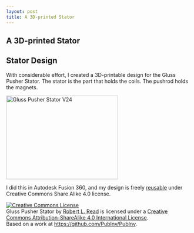 ```yaml
---
layout: post
title: A 3D-printed Stator
---
```


<section class="content">
      <div class="jumbotron">
        <h1> A 3D-printed Stator</h1>
      </div>

<h1> Stator Design </h1>

<p>
With considerable effort, I created a 3D-printable design for the Gluss Pusher Stator.  The stator is the part that holds the coils. The pushrod holds the magnets.
</p>

<img src="https://cloud.githubusercontent.com/assets/5296671/9444397/114a9af0-4a4c-11e5-8c48-665eda29b53e.jpg" alt="Gluss Pusher Stator V24" style="width:304px;height:228px;">

<p>
I did this in Autodesk Fusion 360, and my design is freely <a href="https://fusion360.autodesk.com/projects/gluss-pusher-stator-v24">reusable</a> under Creative Commons Share Alike 4.0 license.
</p>

<a rel="license" href="http://creativecommons.org/licenses/by-sa/4.0/"><img alt="Creative Commons License" style="border-width:0" src="https://i.creativecommons.org/l/by-sa/4.0/88x31.png" /></a><br /><span xmlns:dct="http://purl.org/dc/terms/" href="http://purl.org/dc/dcmitype/Text" property="dct:title" rel="dct:type">Gluss Pusher Stator</span> by <a xmlns:cc="http://creativecommons.org/ns#" href="https://github.com/PubInv/PubInv" property="cc:attributionName" rel="cc:attributionURL">Robert L. Read</a> is licensed under a <a rel="license" href="http://creativecommons.org/licenses/by-sa/4.0/">Creative Commons Attribution-ShareAlike 4.0 International License</a>.<br />Based on a work at <a xmlns:dct="http://purl.org/dc/terms/" href="https://github.com/PubInv/PubInv" rel="dct:source">https://github.com/PubInv/PubInv</a>.

</section>
